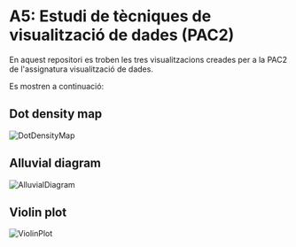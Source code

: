 # A5: Estudi de tècniques de visualització de dades (PAC2)

En aquest repositori es troben les tres visualitzacions creades per a la PAC2 de l'assignatura visualització de dades. 

Es mostren a continuació:

## Dot density map

![DotDensityMap](https://user-images.githubusercontent.com/117472128/235367814-59f28762-5ca2-438e-86a5-f9f5a5441e2b.png)

## Alluvial diagram

![AlluvialDiagram](https://user-images.githubusercontent.com/117472128/235367858-21b22a82-74f1-4683-93e2-12a7465481ac.png)

## Violin plot

![ViolinPlot](https://user-images.githubusercontent.com/117472128/235367881-e721f239-404a-4c3c-81fa-5c4a66258ed6.png)






